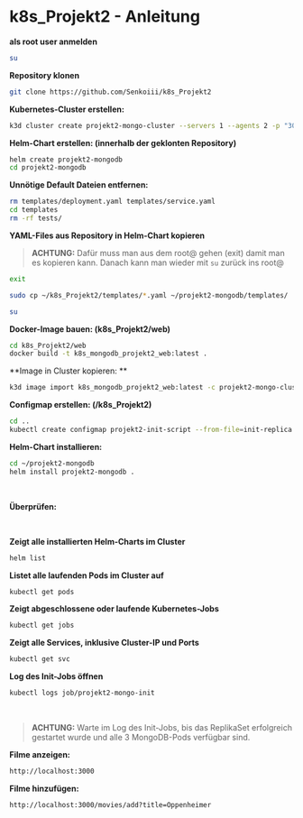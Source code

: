 # k8s_Projekt2 - Anleitung
**als root user anmelden**

```bash
su
```

**Repository klonen**<br>
```bash
git clone https://github.com/Senkoiii/k8s_Projekt2
```

**Kubernetes-Cluster erstellen:**<br>
```bash
k3d cluster create projekt2-mongo-cluster --servers 1 --agents 2 -p "3000:3000@loadbalancer"
```

**Helm-Chart erstellen: (innerhalb der geklonten Repository)**<br>
```bash
helm create projekt2-mongodb
cd projekt2-mongodb
```

**Unnötige Default Dateien entfernen:**<br>
```bash
rm templates/deployment.yaml templates/service.yaml
cd templates
rm -rf tests/
```

**YAML-Files aus Repository in Helm-Chart kopieren**
> **ACHTUNG:** Dafür muss man aus dem root@ gehen (exit) damit man es kopieren kann. Danach kann man wieder mit `su` zurück ins root@
> 

```bash
exit
```
```bash
sudo cp ~/k8s_Projekt2/templates/*.yaml ~/projekt2-mongodb/templates/
```
```bash
su
```
**Docker-Image bauen: (k8s_Projekt2/web)**<br>
```bash
cd k8s_Projekt2/web
docker build -t k8s_mongodb_projekt2_web:latest .
```

**Image in Cluster kopieren: **<br>
```bash
k3d image import k8s_mongodb_projekt2_web:latest -c projekt2-mongo-cluster
```

**Configmap erstellen: (/k8s_Projekt2)**

```bash
cd ..
kubectl create configmap projekt2-init-script --from-file=init-replica.sh
```

**Helm-Chart installieren:**
```bash
cd ~/projekt2-mongodb
helm install projekt2-mongodb .
``` 
<br>

**Überprüfen:** 

<br>

**Zeigt alle installierten Helm-Charts im Cluster**
```bash
helm list
```
**Listet alle laufenden Pods im Cluster auf**
```bash
kubectl get pods
```
**Zeigt abgeschlossene oder laufende Kubernetes-Jobs**
```bash
kubectl get jobs
```
 **Zeigt alle Services, inklusive Cluster-IP und Ports**
```bash
kubectl get svc
```
**Log des Init-Jobs öffnen**
```bash
kubectl logs job/projekt2-mongo-init
```
<br>

> **ACHTUNG:** Warte im Log des Init-Jobs, bis das ReplikaSet erfolgreich gestartet wurde und alle 3 MongoDB-Pods verfügbar sind.


**Filme anzeigen:**
```bash
http://localhost:3000
```

**Filme hinzufügen:**

```bash
http://localhost:3000/movies/add?title=Oppenheimer
```





